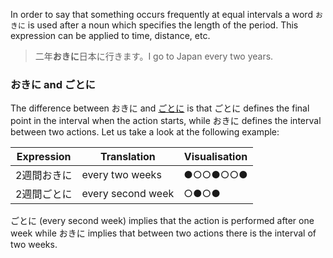 In order to say that something occurs frequently at equal intervals a word `おきに` is used after a noun which specifies the length of the period. This expression can be applied to time, distance, etc.
>二年**おきに**日本に行きます。I go to Japan every two years.

### おきに and ごとに
The difference between おきに and [ごとに](269) is that ごとに defines the final point in the interval when the action starts, while おきに defines the interval between two actions. Let us take a look at the following example:

|Expression|Translation|Visualisation|
|-|-|-|
|2週間おきに|every two weeks|●○○●○○●|
|2週間ごとに|every second week|○●○●|

ごとに (every second week) implies that the action is performed after one week while おきに implies that between two actions there is the interval of two weeks.